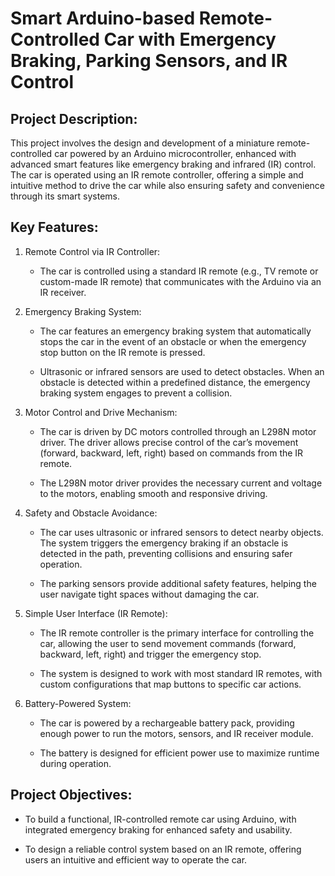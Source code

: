 
# Smart Arduino-based Remote-Controlled Car with Emergency Braking, Parking Sensors, and IR Control

## Project Description:

This project involves the design and development of a miniature remote-controlled car powered by an Arduino microcontroller, enhanced with advanced smart features like emergency braking and infrared (IR) control. The car is operated using an IR remote controller, offering a simple and intuitive method to drive the car while also ensuring safety and convenience through its smart systems.

## Key Features:

1. Remote Control via IR Controller:

    * The car is controlled using a standard IR remote (e.g., TV remote or custom-made IR remote) that communicates with the Arduino via an IR receiver.

2. Emergency Braking System:

    * The car features an emergency braking system that automatically stops the car in the event of an obstacle or when the emergency stop button on the IR remote is pressed.

    * Ultrasonic or infrared sensors are used to detect obstacles. When an obstacle is detected within a predefined distance, the emergency braking system engages to prevent a collision.

3. Motor Control and Drive Mechanism:

    * The car is driven by DC motors controlled through an L298N motor driver. The driver allows precise control of the car’s movement (forward, backward, left, right) based on commands from the IR remote.

    * The L298N motor driver provides the necessary current and voltage to the motors, enabling smooth and responsive driving.

4. Safety and Obstacle Avoidance:

    * The car uses ultrasonic or infrared sensors to detect nearby objects. The system triggers the emergency braking if an obstacle is detected in the path, preventing collisions and ensuring safer operation.

    * The parking sensors provide additional safety features, helping the user navigate tight spaces without damaging the car.

6. Simple User Interface (IR Remote):

    * The IR remote controller is the primary interface for controlling the car, allowing the user to send movement commands (forward, backward, left, right) and trigger the emergency stop.

    * The system is designed to work with most standard IR remotes, with custom configurations that map buttons to specific car actions.

7. Battery-Powered System:

    * The car is powered by a rechargeable battery pack, providing enough power to run the motors, sensors, and IR receiver module.

    * The battery is designed for efficient power use to maximize runtime during operation.

## Project Objectives:

* To build a functional, IR-controlled remote car using Arduino, with integrated emergency braking for enhanced safety and usability.

* To design a reliable control system based on an IR remote, offering users an intuitive and efficient way to operate the car.
